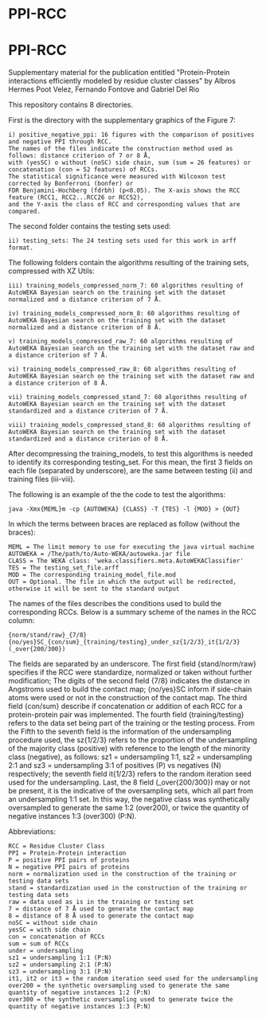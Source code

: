 # PPI-RCC
# PPI-RCC
Supplementary material for the publication entitled "Protein-Protein interactions efficiently modeled by residue cluster classes" by Albros Hermes Poot Velez, Fernando Fontove and Gabriel Del Rio

This repository contains 8 directories.

First is the directory with the supplementary graphics of the Figure 7:

	i) positive_negative_ppi: 16 figures with the comparison of positives and negative PPI through RCC. 
    The names of the files indicate the construction method used as follows: distance criterion of 7 or 8 Å, 
    with (yesSC) o without (noSC) side chain, sum (sum = 26 features) or concatenation (con = 52 features) of RCCs. 
    The statistical significance were measured with Wilcoxon test corrected by Bonferroni (bonfer) or 
    FDR Benjamini-Hochberg (fdrbh) (p<0.05). The X-axis shows the RCC feature (RCC1, RCC2...RCC26 or RCC52), 
    and the Y-axis the class of RCC and corresponding values that are compared.

The second folder contains the testing sets used:

	ii) testing_sets: The 24 testing sets used for this work in arff format.

The following folders contain the algorithms resulting of the training sets, compressed with XZ Utils:

	iii) training_models_compressed_norm_7: 60 algorithms resulting of AutoWEKA Bayesian search on the training set with the dataset normalized and a distance criterion of 7 Å.

	iv) training_models_compressed_norm_8: 60 algorithms resulting of AutoWEKA Bayesian search on the training set with the dataset normalized and a distance criterion of 8 Å.

	v) training_models_compressed_raw_7: 60 algorithms resulting of AutoWEKA Bayesian search on the training set with the dataset raw and a distance criterion of 7 Å.

	vi) training_models_compressed_raw_8: 60 algorithms resulting of AutoWEKA Bayesian search on the training set with the dataset raw and a distance criterion of 8 Å.

	vii) training_models_compressed_stand_7: 60 algorithms resulting of AutoWEKA Bayesian search on the training set with the dataset standardized and a distance criterion of 7 Å.

	viii) training_models_compressed_stand_8: 60 algorithms resulting of AutoWEKA Bayesian search on the training set with the dataset standardized and a distance criterion of 8 Å.


After decompressing the training_models, to test this algorithms is needed to identify its corresponding testing_set. For this mean, the first 3 fields on each file (separated by underscore), are the same between testing (ii) and training files (iii-viii). 

The following is an example of the the code to test the algorithms:

	java -Xmx{MEML}m -cp {AUTOWEKA} {CLASS} -T {TES} -l {MOD} > {OUT}

In which the terms between braces are replaced as follow (without the braces):

	MEML = The limit memory to use for executing the java virtual machine
	AUTOWEKA = /The/path/to/Auto-WEKA/autoweka.jar file 
	CLASS = The WEKA class: 'weka.classifiers.meta.AutoWEKAClassifier'
	TES = The testing_set_file.arff
	MOD = The corresponding training_model_file.mod 
	OUT = Optional. The file in which the output will be redirected, otherwise it will be sent to the standard output



The names of the files describes the conditions used to build the corresponding RCCs. Below is a summary scheme of the names in the RCC column:

	{norm/stand/raw}_{7/8}{no/yes}SC_{con/sum}_{training/testing}_under_sz{1/2/3}_it{1/2/3}(_over{200/300})

The fields are separated by an underscore. The first field {stand/norm/raw} specifies if the RCC were standardize, normalized or taken without further modification; The digits of the second field {7/8} indicates the distance in Angstroms used to build the contact map; {no/yes}SC inform if side-chain atoms were used or not in the construction of the contact map. The third field {con/sum} describe if concatenation or addition of each RCC for a protein-protein pair was implemented. The fourth field {training/testing} refers to the data set being part of the training or the testing process. From the Fifth to the seventh field is the information of the undersampling procedure used, the sz{1/2/3} refers to the proportion of the undersampling of the majority class (positive) with reference to the length of the minority class (negative), as follows: sz1 = undersampling 1:1, sz2 = undersampling 2:1 and sz3 = undersampling 3:1 of positives (P) vs negatives (N) respectively; the seventh field it{1/2/3} refers to the random iteration seed used for the undersampling. Last, the 8 field (_over{200/300}) may or not be present, it is the indicative of the oversampling sets, which all part from an undersampling 1:1 set. In this way, the negative class was synthetically oversampled to generate the same 1:2 (over200), or twice the quantity of negative instances 1:3 (over300) (P:N).



Abbreviations:

	RCC = Residue Cluster Class
	PPI = Protein-Protein interaction
	P = positive PPI pairs of proteins
	N = negative PPI pairs of proteins
	norm = normalization used in the construction of the training or testing data sets
	stand = standardization used in the construction of the training or testing data sets
	raw = data used as is in the training or testing set
	7 = distance of 7 Å used to generate the contact map
	8 = distance of 8 Å used to generate the contact map
	noSC = without side chain
	yesSC = with side chain
	con = concatenation of RCCs
	sum = sum of RCCs
	under = undersampling
	sz1 = undersampling 1:1 (P:N)
	sz2 = undersampling 2:1 (P:N)
	sz3 = undersampling 3:1 (P:N)
	it1, it2 or it3 = the random iteration seed used for the undersampling
	over200 = the synthetic oversampling used to generate the same quantity of negative instances 1:2 (P:N)
	over300 = the synthetic oversampling used to generate twice the quantity of negative instances 1:3 (P:N)
